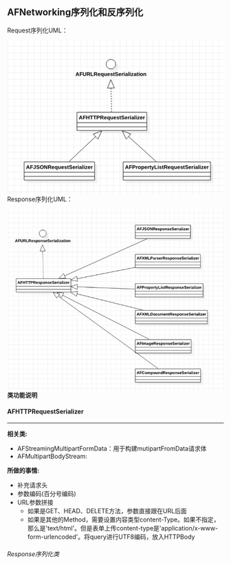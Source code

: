 ## AFNetworking序列化和反序列化

Request序列化UML：

<img src='../img/Xnip2020-06-17_22-25-19.png' align=left>

Response序列化UML：

<img src='../img/Xnip2020-06-17_22-25-00.png' align=left>



#### 类功能说明



#### AFHTTPRequestSerializer

----

**相关类:**

- AFStreamingMultipartFormData：用于构建mutipartFromData请求体
- AFMultipartBodyStream:



**所做的事情:**

- 补充请求头
- 参数编码(百分号编码)
- URL参数拼接
  - 如果是GET、HEAD、DELETE方法，参数直接跟在URL后面
  - 如果是其他的Method，需要设置内容类型content-Type。如果不指定，那么是'text/html'。但是表单上传content-type是'application/x-www-form-urlencoded'。将query进行UTF8编码，放入HTTPBody

###### Response序列化类



